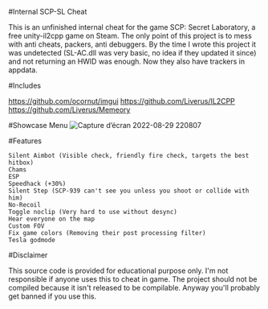 #Internal SCP-SL Cheat

This is an unfinished internal cheat for the game SCP: Secret Laboratory, a free unity-il2cpp game on Steam. The only point of this project is to mess with anti cheats, packers, anti debuggers. By the time I wrote this project it was undetected (SL-AC.dll was very basic, no idea if they updated it since) and not returning an HWID was enough. Now they also have trackers in appdata.

#Includes

https://github.com/ocornut/imgui
https://github.com/Liverus/IL2CPP
https://github.com/Liverus/Memeory

#Showcase
Menu
![Capture d’écran 2022-08-29 220807](https://user-images.githubusercontent.com/44021130/187289690-43202ba6-a427-4d61-8e2d-5bceb81e760e.png)

#Features

    Silent Aimbot (Visible check, friendly fire check, targets the best hitbox)
    Chams
    ESP
    Speedhack (+30%)
    Silent Step (SCP-939 can't see you unless you shoot or collide with him)
    No-Recoil
    Toggle noclip (Very hard to use without desync)
    Hear everyone on the map
    Custom FOV
    Fix game colors (Removing their post processing filter)
    Tesla godmode
    

#Disclaimer

This source code is provided for educational purpose only. I'm not responsible if anyone uses this to cheat in game.
The project should not be compiled because it isn't released to be compilable. Anyway you'll probably get banned if you use this.
